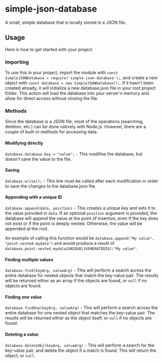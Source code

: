 # simple-json-database
A small, simple database that is locally stored in a JSON file. 

## Usage
Here is how to get started with your project.

### Importing
To use this in your project, import the module with `const SimpleJSONDatabase = require('simple-json-database');`, 
and create a new object with `const database = new SimpleJSONDatabase();`. If it hasn't been created already, it will initialize a new database.json file 
in your root project folder. This action will load the database into your server's memory and allow for direct access without closing the file. 

### Methods
Since the database is a JSON file, most of the operations (searching, deletion, etc.) can be done natively with Node.js. However, there are a couple of built-in methods for accessing data. 

#### Modifying directly
`database.database.key = "value";` - This modifies the database, but doesn't save the value to the file. 

#### Saving
`database.write();` - This line must be called after each modification in order to save the changes to the database.json file. 

#### Appending with a unique ID
`database.append(data, position)` - This creates a unique key and sets it to the value provided in `data`. If an optional `position` argument is provided, the database will append the value at the point of insertion, even if the key does not exist or if the point is deeply nested. Otherwise, the value will be appended at the root.

  An example of calling this function would be `database.append("My value", "point.nested.mydata")` and would produce a result of `database.point.nexted.mydata[UNIQUELYGENERATEDID]:"My value"`.
  
#### Finding multiple values
`database.find(keyArg, valueArg)` - This will perform a search across the entire database for nested objects that match the key-value pair. The results will be returned either as an array if the objects are found, or `null` if no objects are found.

#### Finding one value
`database.findOne(keyArg, valueArg)` - This will perform a search across the entire database for one nested object that matches the key-value pair. The results will be returned either as the object itself, or `null` if no objects are found.

#### Deleting a value
`database.deleteObj(keyArg, valueArg)` - This will perform a search for the key-value pair, and delete the object if a match is found. This will return the object, or `null`.
